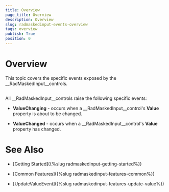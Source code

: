 ```yaml
---
title: Overview
page_title: Overview
description: Overview
slug: radmaskedinput-events-overview
tags: overview
publish: True
position: 0
---
```


# Overview



This topic covers the specific events exposed by the __RadMaskedInput__controls.

## 

All __RadMaskedInput__controls raise the following specific events:

* __ValueChanging__ - occurs when a __RadMaskedInput__control's __Value__ property is about to be changed.

* __ValueChanged__ - occurs when a __RadMaskedInput__control's __Value__ property has changed.

# See Also

 * [Getting Started]({%slug radmaskedinput-getting-started%})

 * [Common Features]({%slug radmaskedinput-features-common%})

 * [UpdateValueEvent]({%slug radmaskedinput-features-update-value%})
